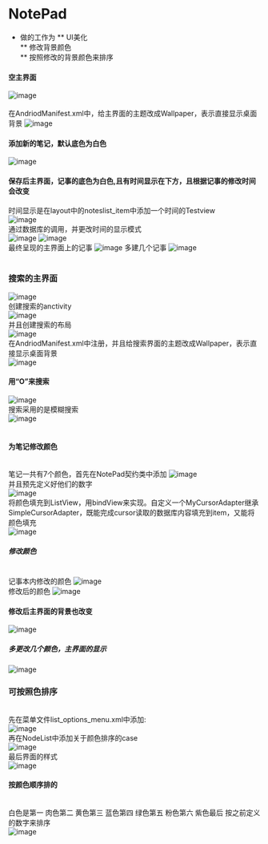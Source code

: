 # NotePad
* 做的工作为
** UI美化 <br> 
** 修改背景颜色 <br> 
** 按照修改的背景颜色来排序 <br> 
#### 空主界面
![image](https://github.com/zimando/NotePad-master/raw/master/app/src/main/res/drawable/1.png)
<br>  
在AndriodManifest.xml中，给主界面的主题改成Wallpaper，表示直接显示桌面背景
![image](https://github.com/zimando/NotePad-master/raw/master/app/src/main/res/drawable/30.png)
#### 添加新的笔记，默认底色为白色
![image](https://github.com/zimando/NotePad-master/raw/master/app/src/main/res/drawable/2.png)
#### 保存后主界面，记事的底色为白色,且有时间显示在下方，且根据记事的修改时间会改变
时间显示是在layout中的noteslist_item中添加一个时间的Testview
<br>![image](https://github.com/zimando/NotePad-master/raw/master/app/src/main/res/drawable/35.png)
<br> 通过数据库的调用，并更改时间的显示模式
<br>
![image](https://github.com/zimando/NotePad-master/raw/master/app/src/main/res/drawable/29.png)
![image](https://github.com/zimando/NotePad-master/raw/master/app/src/main/res/drawable/36.png)
<br> 最终呈现的主界面上的记事 
![image](https://github.com/zimando/NotePad-master/raw/master/app/src/main/res/drawable/5.png)
多建几个记事
![image](https://github.com/zimando/NotePad-master/raw/master/app/src/main/res/drawable/6.png)
<br> <br> 
### 搜索的主界面
![image](https://github.com/zimando/NotePad-master/raw/master/app/src/main/res/drawable/7.png)
<br>创建搜索的anctivity <br>
![image](https://github.com/zimando/NotePad-master/raw/master/app/src/main/res/drawable/26.png)
<br>并且创建搜索的布局 <br>
![image](https://github.com/zimando/NotePad-master/raw/master/app/src/main/res/drawable/27.png)
<br> 在AndriodManifest.xml中注册，并且给搜索界面的主题改成Wallpaper，表示直接显示桌面背景 <br>
![image](https://github.com/zimando/NotePad-master/raw/master/app/src/main/res/drawable/32.png)
#### 用“O”来搜索 
![image](https://github.com/zimando/NotePad-master/raw/master/app/src/main/res/drawable/8.png)
<br> 搜索采用的是模糊搜索 <br>
![image](https://github.com/zimando/NotePad-master/raw/master/app/src/main/res/drawable/25.png)
<br> <br>
#### 为笔记修改颜色
<br> 笔记一共有7个颜色，首先在NotePad契约类中添加
![image](https://github.com/zimando/NotePad-master/raw/master/app/src/main/res/drawable/24.png)
<br> 并且预先定义好他们的数字<br>
![image](https://github.com/zimando/NotePad-master/raw/master/app/src/main/res/drawable/33.png)
<br> 将颜色填充到ListView，用bindView来实现。自定义一个MyCursorAdapter继承SimpleCursorAdapter，既能完成cursor读取的数据库内容填充到item，又能将颜色填充 <br>
![image](https://github.com/zimando/NotePad-master/raw/master/app/src/main/res/drawable/39.png)
##### 修改颜色 
<br>记事本内修改的颜色
![image](https://github.com/zimando/NotePad-master/raw/master/app/src/main/res/drawable/15.png)    
修改后的颜色
![image](https://github.com/zimando/NotePad-master/raw/master/app/src/main/res/drawable/16.png)
#### 修改后主界面的背景也改变
![image](https://github.com/zimando/NotePad-master/raw/master/app/src/main/res/drawable/17.png)
##### 多更改几个颜色，主界面的显示
![image](https://github.com/zimando/NotePad-master/raw/master/app/src/main/res/drawable/18.png)
<br>
### 可按照色排序
<br> 先在菜单文件list_options_menu.xml中添加: <br>
![image](https://github.com/zimando/NotePad-master/raw/master/app/src/main/res/drawable/40.png)
<br> 再在NodeList中添加关于颜色排序的case <br>
![image](https://github.com/zimando/NotePad-master/raw/master/app/src/main/res/drawable/41.png)
<br> 最后界面的样式 <br>
![image](https://github.com/zimando/NotePad-master/raw/master/app/src/main/res/drawable/19.png)
#### 按颜色顺序排的
<br> 白色是第一 肉色第二 黄色第三 蓝色第四 绿色第五 粉色第六 紫色最后 按之前定义的数字来排序 <br>
![image](https://github.com/zimando/NotePad-master/raw/master/app/src/main/res/drawable/20.png)

